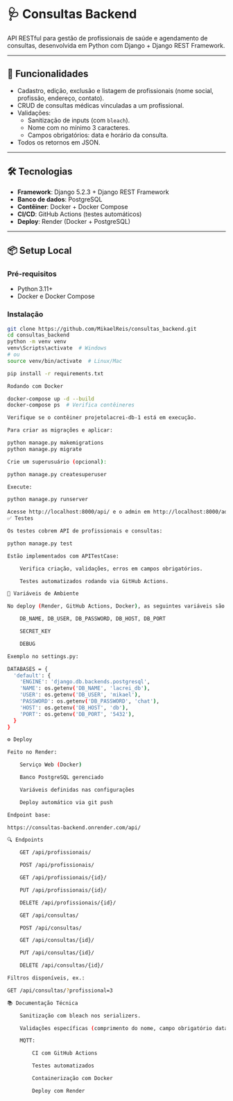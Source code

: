 # 🩺 Consultas Backend

API RESTful para gestão de profissionais de saúde e agendamento de consultas, desenvolvida em Python com Django + Django REST Framework.

---

## 🚀 Funcionalidades

- Cadastro, edição, exclusão e listagem de profissionais (nome social, profissão, endereço, contato).
- CRUD de consultas médicas vinculadas a um profissional.
- Validações:
  - Sanitização de inputs (com `bleach`).
  - Nome com no mínimo 3 caracteres.
  - Campos obrigatórios: data e horário da consulta.
- Todos os retornos em JSON.

---

## 🛠 Tecnologias

- **Framework**: Django 5.2.3 + Django REST Framework  
- **Banco de dados**: PostgreSQL  
- **Contêiner**: Docker + Docker Compose  
- **CI/CD**: GitHub Actions (testes automáticos)  
- **Deploy**: Render (Docker + PostgreSQL)

---

## 📦 Setup Local

### Pré-requisitos

- Python 3.11+  
- Docker e Docker Compose  

### Instalação

```bash
git clone https://github.com/MikaelReis/consultas_backend.git
cd consultas_backend
python -m venv venv
venv\Scripts\activate  # Windows
# ou
source venv/bin/activate  # Linux/Mac

pip install -r requirements.txt

Rodando com Docker

docker-compose up -d --build
docker-compose ps  # Verifica contêineres

Verifique se o contêiner projetolacrei-db-1 está em execução.

Para criar as migrações e aplicar:

python manage.py makemigrations
python manage.py migrate

Crie um superusuário (opcional):

python manage.py createsuperuser

Execute:

python manage.py runserver

Acesse http://localhost:8000/api/ e o admin em http://localhost:8000/admin/.
✅ Testes

Os testes cobrem API de profissionais e consultas:

python manage.py test

Estão implementados com APITestCase:

    Verifica criação, validações, erros em campos obrigatórios.

    Testes automatizados rodando via GitHub Actions.

💾 Variáveis de Ambiente

No deploy (Render, GitHub Actions, Docker), as seguintes variáveis são usadas:

    DB_NAME, DB_USER, DB_PASSWORD, DB_HOST, DB_PORT

    SECRET_KEY

    DEBUG

Exemplo no settings.py:

DATABASES = {
  'default': {
    'ENGINE': 'django.db.backends.postgresql',
    'NAME': os.getenv('DB_NAME', 'lacrei_db'),
    'USER': os.getenv('DB_USER', 'mikael'),
    'PASSWORD': os.getenv('DB_PASSWORD', 'chat'),
    'HOST': os.getenv('DB_HOST', 'db'),
    'PORT': os.getenv('DB_PORT', '5432'),
  }
}

⚙️ Deploy

Feito no Render:

    Serviço Web (Docker)

    Banco PostgreSQL gerenciado

    Variáveis definidas nas configurações

    Deploy automático via git push

Endpoint base:

https://consultas‑backend.onrender.com/api/

🔍 Endpoints

    GET /api/profissionais/

    POST /api/profissionais/

    GET /api/profissionais/{id}/

    PUT /api/profissionais/{id}/

    DELETE /api/profissionais/{id}/

    GET /api/consultas/

    POST /api/consultas/

    GET /api/consultas/{id}/

    PUT /api/consultas/{id}/

    DELETE /api/consultas/{id}/

Filtros disponíveis, ex.:

GET /api/consultas/?profissional=3

📚 Documentação Técnica

    Sanitização com bleach nos serializers.

    Validações específicas (comprimento do nome, campo obrigatório data/hora).

    MQTT:

        CI com GitHub Actions

        Testes automatizados

        Containerização com Docker

        Deploy com Render
